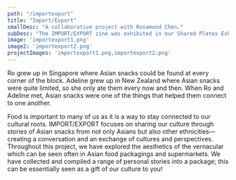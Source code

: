 ```yaml
---
path: "/importexport"
title: "Import/Export"
smallDesc: "A collaborative project with Rosamund Chen."
subDesc: "The IMPORT/EXPORT zine was exhibited in our Shared Plates Exhibition."
image: 'importexport1.png'
image2: 'importexport2.png'
projectImages: 'importexport1.png,importexport2.png'
---
```


Ro grew up in Singapore where Asian snacks could be found at every corner of the block. Adeline grew up in New Zealand where Asian snacks were quite limited, so she only ate them every now and then. When Ro and Adeline met, Asian snacks were one of the things that helped them connect to one another. 

Food is important to many of us as it is a way to stay connected to our cultural roots. IMPORT/EXPORT focuses on sharing our culture through stories of Asian snacks from not only Asians but also other ethnicities— creating a conversation and an exchange of cultures and perspectives. Throughout this project, we have explored the aesthetics of the vernacular which can be seen often in Asian food packagings and supermarkets. We have collected and compiled a range of personal stories into a package; this can be essentially seen as a gift of our culture to you!